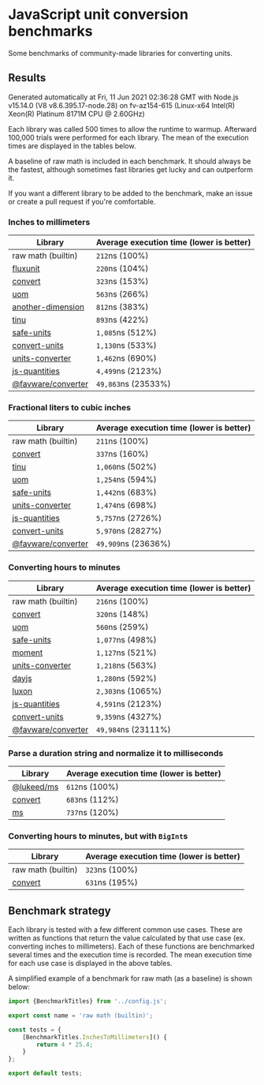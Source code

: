 # JavaScript unit conversion benchmarks

Some benchmarks of community-made libraries for converting units.

## Results

<!-- beginblock(results) -->

Generated automatically at Fri, 11 Jun 2021 02:36:28 GMT with Node.js v15.14.0 (V8 v8.6.395.17-node.28) on fv-az154-615 (Linux-x64 Intel(R) Xeon(R) Platinum 8171M CPU @ 2.60GHz)

Each library was called 500 times to allow the runtime to warmup.
Afterward 100,000 trials were performed for each library.
The mean of the execution times are displayed in the tables below.

A baseline of raw math is included in each benchmark.
It should always be the fastest, although sometimes fast libraries get lucky and can outperform it.

If you want a different library to be added to the benchmark, make an issue or create a pull request if you're comfortable.

### Inches to millimeters

| Library                                                            | Average execution time (lower is better) |
| ------------------------------------------------------------------ | ---------------------------------------- |
| raw math (builtin)                                                 | `212`ns (100%)                           |
| [fluxunit](https://npmjs.com/package/fluxunit)                     | `220`ns (104%)                           |
| [convert](https://npmjs.com/package/convert)                       | `323`ns (153%)                           |
| [uom](https://npmjs.com/package/uom)                               | `563`ns (266%)                           |
| [another-dimension](https://npmjs.com/package/another-dimension)   | `812`ns (383%)                           |
| [tinu](https://npmjs.com/package/tinu)                             | `893`ns (422%)                           |
| [safe-units](https://npmjs.com/package/safe-units)                 | `1,085`ns (512%)                         |
| [convert-units](https://npmjs.com/package/convert-units)           | `1,130`ns (533%)                         |
| [units-converter](https://npmjs.com/package/units-converter)       | `1,462`ns (690%)                         |
| [js-quantities](https://npmjs.com/package/js-quantities)           | `4,499`ns (2123%)                        |
| [@favware/converter](https://npmjs.com/package/@favware/converter) | `49,863`ns (23533%)                      |

### Fractional liters to cubic inches

| Library                                                            | Average execution time (lower is better) |
| ------------------------------------------------------------------ | ---------------------------------------- |
| raw math (builtin)                                                 | `211`ns (100%)                           |
| [convert](https://npmjs.com/package/convert)                       | `337`ns (160%)                           |
| [tinu](https://npmjs.com/package/tinu)                             | `1,060`ns (502%)                         |
| [uom](https://npmjs.com/package/uom)                               | `1,254`ns (594%)                         |
| [safe-units](https://npmjs.com/package/safe-units)                 | `1,442`ns (683%)                         |
| [units-converter](https://npmjs.com/package/units-converter)       | `1,474`ns (698%)                         |
| [js-quantities](https://npmjs.com/package/js-quantities)           | `5,757`ns (2726%)                        |
| [convert-units](https://npmjs.com/package/convert-units)           | `5,970`ns (2827%)                        |
| [@favware/converter](https://npmjs.com/package/@favware/converter) | `49,909`ns (23636%)                      |

### Converting hours to minutes

| Library                                                            | Average execution time (lower is better) |
| ------------------------------------------------------------------ | ---------------------------------------- |
| raw math (builtin)                                                 | `216`ns (100%)                           |
| [convert](https://npmjs.com/package/convert)                       | `320`ns (148%)                           |
| [uom](https://npmjs.com/package/uom)                               | `560`ns (259%)                           |
| [safe-units](https://npmjs.com/package/safe-units)                 | `1,077`ns (498%)                         |
| [moment](https://npmjs.com/package/moment)                         | `1,127`ns (521%)                         |
| [units-converter](https://npmjs.com/package/units-converter)       | `1,218`ns (563%)                         |
| [dayjs](https://npmjs.com/package/dayjs)                           | `1,280`ns (592%)                         |
| [luxon](https://npmjs.com/package/luxon)                           | `2,303`ns (1065%)                        |
| [js-quantities](https://npmjs.com/package/js-quantities)           | `4,591`ns (2123%)                        |
| [convert-units](https://npmjs.com/package/convert-units)           | `9,359`ns (4327%)                        |
| [@favware/converter](https://npmjs.com/package/@favware/converter) | `49,984`ns (23111%)                      |

### Parse a duration string and normalize it to milliseconds

| Library                                            | Average execution time (lower is better) |
| -------------------------------------------------- | ---------------------------------------- |
| [@lukeed/ms](https://npmjs.com/package/@lukeed/ms) | `612`ns (100%)                           |
| [convert](https://npmjs.com/package/convert)       | `683`ns (112%)                           |
| [ms](https://npmjs.com/package/ms)                 | `737`ns (120%)                           |

### Converting hours to minutes, but with `BigInt`s

| Library                                      | Average execution time (lower is better) |
| -------------------------------------------- | ---------------------------------------- |
| raw math (builtin)                           | `323`ns (100%)                           |
| [convert](https://npmjs.com/package/convert) | `631`ns (195%)                           |

<!-- endblock(results) -->

## Benchmark strategy

Each library is tested with a few different common use cases.
These are written as functions that return the value calculated by that use case (ex. converting inches to millimeters).
Each of these functions are benchmarked several times and the execution time is recorded.
The mean execution time for each use case is displayed in the above tables.

A simplified example of a benchmark for raw math (as a baseline) is shown below:

```js
import {BenchmarkTitles} from '../config.js';

export const name = 'raw math (builtin)';

const tests = {
	[BenchmarkTitles.InchesToMillimeters]() {
		return 4 * 25.4;
	}
};

export default tests;
```
